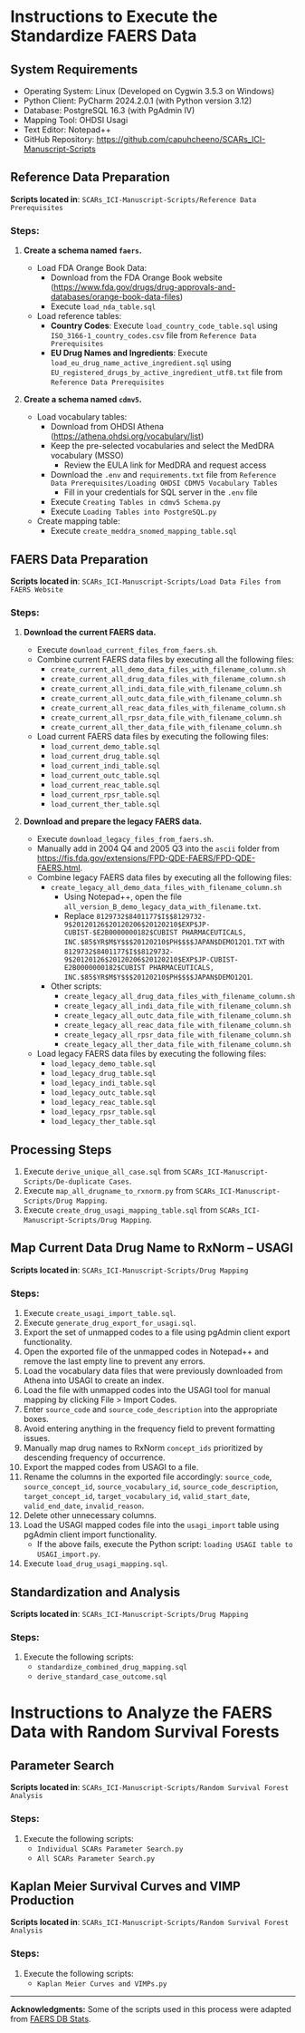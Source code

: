 
# Instructions to Execute the Standardize FAERS Data

## System Requirements
- Operating System: Linux (Developed on Cygwin 3.5.3 on Windows)
- Python Client: PyCharm 2024.2.0.1 (with Python version 3.12)
- Database: PostgreSQL 16.3 (with PgAdmin IV)
- Mapping Tool: OHDSI Usagi
- Text Editor: Notepad++
- GitHub Repository: https://github.com/capuhcheeno/SCARs_ICI-Manuscript-Scripts

## Reference Data Preparation
**Scripts located in**: `SCARs_ICI-Manuscript-Scripts/Reference Data Prerequisites`

### Steps:
1. **Create a schema named `faers`.**
   - Load FDA Orange Book Data:
     - Download from the FDA Orange Book website (https://www.fda.gov/drugs/drug-approvals-and-databases/orange-book-data-files)
     - Execute `load_nda_table.sql`
   - Load reference tables:
     - **Country Codes**: Execute `load_country_code_table.sql` using `ISO_3166-1_country_codes.csv` file from `Reference Data Prerequisites`
     - **EU Drug Names and Ingredients**: Execute `load_eu_drug_name_active_ingredient.sql` using `EU_registered_drugs_by_active_ingredient_utf8.txt` file from `Reference Data Prerequisites`

2. **Create a schema named `cdmv5`.**
   - Load vocabulary tables:
     - Download from OHDSI Athena (https://athena.ohdsi.org/vocabulary/list)
     - Keep the pre-selected vocabularies and select the MedDRA vocabulary (MSSO)
       - Review the EULA link for MedDRA and request access
     - Download the `.env` and `requirements.txt` file from `Reference Data Prerequisites/Loading OHDSI CDMV5 Vocabulary Tables`
       - Fill in your credentials for SQL server in the `.env` file 
     - Execute `Creating Tables in cdmv5 Schema.py`
     - Execute `Loading Tables into PostgreSQL.py`
   - Create mapping table:
     - Execute `create_meddra_snomed_mapping_table.sql`

## FAERS Data Preparation
**Scripts located in**: `SCARs_ICI-Manuscript-Scripts/Load Data Files from FAERS Website`

### Steps:
1. **Download the current FAERS data.**
   - Execute `download_current_files_from_faers.sh`.
   - Combine current FAERS data files by executing all the following files:
     - `create_current_all_demo_data_files_with_filename_column.sh`
     - `create_current_all_drug_data_files_with_filename_column.sh`
     - `create_current_all_indi_data_file_with_filename_column.sh`
     - `create_current_all_outc_data_file_with_filename_column.sh`
     - `create_current_all_reac_data_files_with_filename_column.sh`
     - `create_current_all_rpsr_data_file_with_filename_column.sh`
     - `create_current_all_ther_data_file_with_filename_column.sh`
   - Load current FAERS data files by executing the following files:
     - `load_current_demo_table.sql`
     - `load_current_drug_table.sql`
     - `load_current_indi_table.sql`
     - `load_current_outc_table.sql`
     - `load_current_reac_table.sql`
     - `load_current_rpsr_table.sql`
     - `load_current_ther_table.sql`

2. **Download and prepare the legacy FAERS data.**
   - Execute `download_legacy_files_from_faers.sh`.
   - Manually add in 2004 Q4 and 2005 Q3 into the `ascii` folder from https://fis.fda.gov/extensions/FPD-QDE-FAERS/FPD-QDE-FAERS.html.
   - Combine legacy FAERS data files by executing all the following files:
     - `create_legacy_all_demo_data_files_with_filename_column.sh`
       - Using Notepad++, open the file `all_version_B_demo_legacy_data_with_filename.txt`.
       - Replace `8129732$8401177$I$$8129732-9$20120126$20120206$20120210$EXP$JP-CUBIST-$E2B0000000182$CUBIST PHARMACEUTICALS, INC.$85$YR$M$Y$$$20120210$PH$$$$JAPAN$DEMO12Q1.TXT` with `8129732$8401177$I$$8129732-9$20120126$20120206$20120210$EXP$JP-CUBIST-E2B0000000182$CUBIST PHARMACEUTICALS, INC.$85$YR$M$Y$$$20120210$PH$$$$JAPAN$DEMO12Q1`.
     - Other scripts:
       - `create_legacy_all_drug_data_files_with_filename_column.sh`
       - `create_legacy_all_indi_data_file_with_filename_column.sh`
       - `create_legacy_all_outc_data_file_with_filename_column.sh`
       - `create_legacy_all_reac_data_file_with_filename_column.sh`
       - `create_legacy_all_rpsr_data_file_with_filename_column.sh`
       - `create_legacy_all_ther_data_file_with_filename_column.sh`
   - Load legacy FAERS data files by executing the following files:
     - `load_legacy_demo_table.sql`
     - `load_legacy_drug_table.sql`
     - `load_legacy_indi_table.sql`
     - `load_legacy_outc_table.sql`
     - `load_legacy_reac_table.sql`
     - `load_legacy_rpsr_table.sql`
     - `load_legacy_ther_table.sql`

## Processing Steps
1. Execute `derive_unique_all_case.sql` from `SCARs_ICI-Manuscript-Scripts/De-duplicate Cases`.
2. Execute `map_all_drugname_to_rxnorm.py` from `SCARs_ICI-Manuscript-Scripts/Drug Mapping`.
3. Execute `create_drug_usagi_mapping_table.sql` from `SCARs_ICI-Manuscript-Scripts/Drug Mapping`.

## Map Current Data Drug Name to RxNorm – USAGI
**Scripts located in**: `SCARs_ICI-Manuscript-Scripts/Drug Mapping`

### Steps:
1. Execute `create_usagi_import_table.sql`.
2. Execute `generate_drug_export_for_usagi.sql`.
3. Export the set of unmapped codes to a file using pgAdmin client export functionality.
4. Open the exported file of the unmapped codes in Notepad++ and remove the last empty line to prevent any errors.
5. Load the vocabulary data files that were previously downloaded from Athena into USAGI to create an index.
6. Load the file with unmapped codes into the USAGI tool for manual mapping by clicking File > Import Codes.
7. Enter `source_code` and `source_code_description` into the appropriate boxes.
8. Avoid entering anything in the frequency field to prevent formatting issues.
9. Manually map drug names to RxNorm `concept_ids` prioritized by descending frequency of occurrence.
10. Export the mapped codes from USAGI to a file.
11. Rename the columns in the exported file accordingly: `source_code`, `source_concept_id`, `source_vocabulary_id`, `source_code_description`, `target_concept_id`, `target_vocabulary_id`, `valid_start_date`, `valid_end_date`, `invalid_reason`.
12. Delete other unnecessary columns.
13. Load the USAGI mapped codes file into the `usagi_import` table using pgAdmin client import functionality.
    -  If the above fails, execute the Python script: `loading USAGI table to USAGI_import.py`.
14. Execute `load_drug_usagi_mapping.sql`.

## Standardization and Analysis
**Scripts located in**: `SCARs_ICI-Manuscript-Scripts/Drug Mapping`

### Steps:
1. Execute the following scripts:
   - `standardize_combined_drug_mapping.sql`
   - `derive_standard_case_outcome.sql`

# Instructions to Analyze the FAERS Data with Random Survival Forests

## Parameter Search
**Scripts located in**: `SCARs_ICI-Manuscript-Scripts/Random Survival Forest Analysis`

### Steps:
1. Execute the following scripts:
   - `Individual SCARs Parameter Search.py`
   - `All SCARs Parameter Search.py`

## Kaplan Meier Survival Curves and VIMP Production
**Scripts located in**: `SCARs_ICI-Manuscript-Scripts/Random Survival Forest Analysis`

### Steps:
1. Execute the following scripts:
   - `Kaplan Meier Curves and VIMPs.py`

---

**Acknowledgments:**
Some of the scripts used in this process were adapted from [FAERS DB Stats](https://github.com/ltscomputingllc/faersdbstats).
